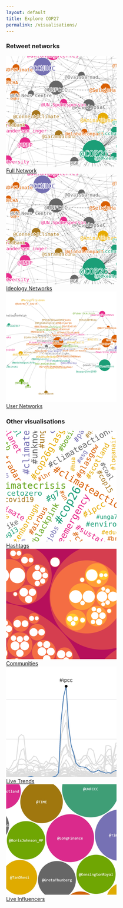 ```yaml
---
layout: default
title: Explore COP27
permalink: /visualisations/
---
```


<h3>Retweet networks</h3>
<div class="flexi flexi-3">
<div class="center"><a href="/visualisation/retweet_net" ><img src="/assets/img/network_viz.png">  <br/>Full Network</a></div>
<div class="center"><a href="/visualisation/ideology_net"><img src="/assets/img/network_viz.png">  <br/>Ideology Networks</a></div>
<div class="center"><a href="/visualisation/user_net"    ><img src="/assets/img/ego_viz.png">      <br/>User Networks</a></div>
</div>

<h3>Other visualisations</h3>
<div class="flexi flexi-4">
<div class="center"><a href="/visualisation/hashtags"          ><img src="/assets/img/hashtag_viz.png">  <br/>Hashtags</a></div>
<div class="center"><a href="/visualisation/communities"       ><img src="/assets/img/community_viz.png"><br/>Communities</a></div>
<div class="center"><a href="/visualisation/trends"            ><img src="/assets/img/trends_viz.png">   <br/>Live Trends</a></div>
<div class="center"><a href="/visualisation/influencers"       ><img src="/assets/img/influencer_fig_cropped.png">   <br/>Live Influencers</a></div>
</div>

